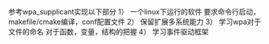 参考wpa_supplicant实现以下部分
1） 一个linux下运行的软件 要求命令行启动，makefile/cmake编译，conf配置文件
2） 保留扩展多系统能力
3） 学习wpa对于文件的命名 对于函数，变量，结构的把握
4） 学习事件驱动框架